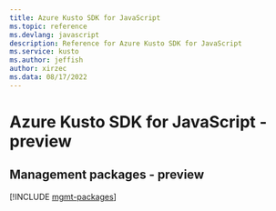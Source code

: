 ```yaml
---
title: Azure Kusto SDK for JavaScript
ms.topic: reference
ms.devlang: javascript
description: Reference for Azure Kusto SDK for JavaScript
ms.service: kusto
ms.author: jeffish
author: xirzec
ms.data: 08/17/2022
---
```

# Azure Kusto SDK for JavaScript - preview

## Management packages - preview
[!INCLUDE [mgmt-packages](kusto-mgmt-index.md)]
